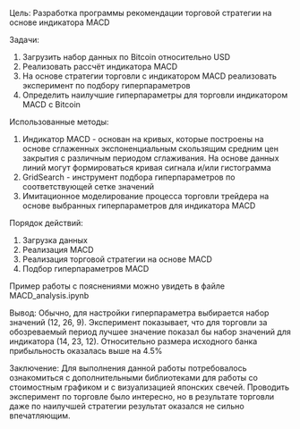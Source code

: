 Цель:
Разработка программы рекомендации торговой стратегии на основе индикатора MACD

Задачи:
1.   Загрузить набор данных по Bitcoin относительно USD
2.   Реализовать рассчёт индикатора MACD
3.   На основе стратегии торговли с индикатором MACD реализовать эксперимент по подбору гиперпараметров
4.   Определить наилучшие гиперпараметры для торговли индикатором MACD с Bitcoin

Использованные методы:
1.   Индикатор MACD - основан на кривых, которые построены на основе сглаженных экспоненциальным скользящим средним цен закрытия с различным периодом сглаживания. На основе данных линий могут формироваться кривая сигнала и/или гистограмма
2.   GridSearch - инструмент подбора гиперпараметров по соответствующей сетке значений
3.   Имитационное моделирование процесса торговли трейдера на основе выбранных гиперпараметров для индикатора MACD

Порядок действий:
1.   Загрузка данных
2.   Реализация MACD
3.   Реализация торговой стратегии на основе MACD
4.   Подбор гиперпараметров MACD

Пример работы с пояснениями можно увидеть в файле MACD_analysis.ipynb

Вывод:
Обычно, для настройки гиперпараметра выбирается набор значений (12, 26, 9). Эксперимент показывает, что для торговли за обозреваемый период лучшее значение показал бы набор значений для индикатора (14, 23, 12). Относительно размера исходного банка прибыльность оказалась выше на 4.5%

Заключение:
Для выполнения данной работы потребовалось ознакомиться с дополнительными библиотеками для работы со стоимостным графиком и с визуализацией японских свечей. Проводить эксперимент по торговле было интересно, но в результате торговли даже по наилучшей стратегии результат оказался не сильно впечатляющим.
